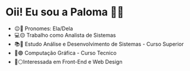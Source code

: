 # Oii! Eu sou a Paloma 🤍👋

- 😉🔴 Pronomes: Ela/Dela
- 💻🟡 Trabalho como Analista de Sistemas
- 📚🔵 Estudo Análise e Desenvolvimento de Sistemas - Curso Superior
- 🎨🟣 Computação Gráfica - Curso Tecnico
- 👀⚪Interessada em Front-End e Web Design


